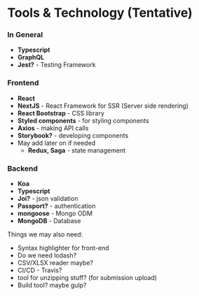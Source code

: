 
# Tools & Technology (Tentative)

  ### In General
- **Typescript**
- **GraphQL**
- **Jest?** - Testing Framework

### Frontend

- **React**
- **NextJS** - React Framework for SSR (Server side rendering)
- **React Bootstrap** - CSS library
- **Styled components** - for styling components
- **Axios** - making API calls
- **Storybook?** - developing components
- May add later on if needed
	- **Redux, Saga** - state management

  

### Backend
- **Koa**
- **Typescript**
- **Joi?** - json validation
- **Passport?** - authentication
- **mongoose** - Mongo ODM
- **MongoDB** - Database

Things we may also need:
- Syntax highlighter for front-end
- Do we need lodash?
- CSV/XLSX reader maybe?
- CI/CD - Travis?
- tool for unzipping stuff? (for submission upload)
- Build tool? maybe gulp?